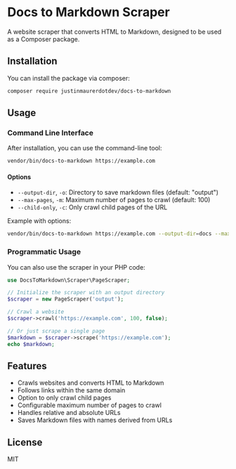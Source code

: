 # Docs to Markdown Scraper

A website scraper that converts HTML to Markdown, designed to be used as a Composer package.

## Installation

You can install the package via composer:

```bash
composer require justinmaurerdotdev/docs-to-markdown
```

## Usage

### Command Line Interface

After installation, you can use the command-line tool:

```bash
vendor/bin/docs-to-markdown https://example.com
```

#### Options

- `--output-dir`, `-o`: Directory to save markdown files (default: "output")
- `--max-pages`, `-m`: Maximum number of pages to crawl (default: 100)
- `--child-only`, `-c`: Only crawl child pages of the URL

Example with options:

```bash
vendor/bin/docs-to-markdown https://example.com --output-dir=docs --max-pages=50 --child-only
```

### Programmatic Usage

You can also use the scraper in your PHP code:

```php
use DocsToMarkdown\Scraper\PageScraper;

// Initialize the scraper with an output directory
$scraper = new PageScraper('output');

// Crawl a website
$scraper->crawl('https://example.com', 100, false);

// Or just scrape a single page
$markdown = $scraper->scrape('https://example.com');
echo $markdown;
```

## Features

- Crawls websites and converts HTML to Markdown
- Follows links within the same domain
- Option to only crawl child pages
- Configurable maximum number of pages to crawl
- Handles relative and absolute URLs
- Saves Markdown files with names derived from URLs

## License

MIT